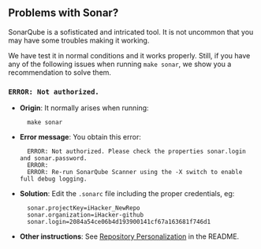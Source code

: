 ## Problems with Sonar?

SonarQube is a sofisticated and intricated tool.  It is not uncommon
that you may have some troubles making it working.  

We have test it in normal conditions and it works properly.  Still, if
you have any of the following issues when running `make sonar`, we
show you a recommendation to solve them.

### `ERROR: Not authorized.`

- **Origin**: It normally arises when running:

		make sonar
	
- **Error message**: You obtain this error:

		ERROR: Not authorized. Please check the properties sonar.login and sonar.password.
		ERROR: 
		ERROR: Re-run SonarQube Scanner using the -X switch to enable full debug logging.

- **Solution**: Edit the `.sonarc` file including the proper credentials, eg:

		sonar.projectKey=iHacker_NewRepo
		sonar.organization=iHacker-github
		sonar.login=2084a54ce06b4d193900141cf67a163681f746d1

- **Other instructions**: See [Repository Personalization](../../../README.md#personalization) in the README.

